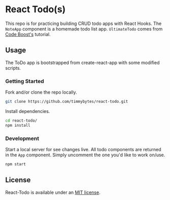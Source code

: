 # React Todo(s)

This repo is for practicing building CRUD todo apps with React Hooks. The `NoteApp` component is a homemade todo list app. `UltimateTodo` comes from [Code Boost's](https://www.youtube.com/watch?v=EbnmosN64JQ&feature=emb_title) tutorial.

## Usage

The ToDo app is bootstrapped from create-react-app with some modified scripts.

### Getting Started

Fork and/or clone the repo locally.

```sh
git clone https://github.com/timmybytes/react-todo.git
```

Install dependencies.

```sh
cd react-todo/
npm install
```

### Development

Start a local server for see changes live. All todo components are returned in the `App` component. Simply uncomment the one you'd like to work on/use.

```sh
npm start
```

## License

React-Todo is available under an [MIT license](./LICENSE.md).

